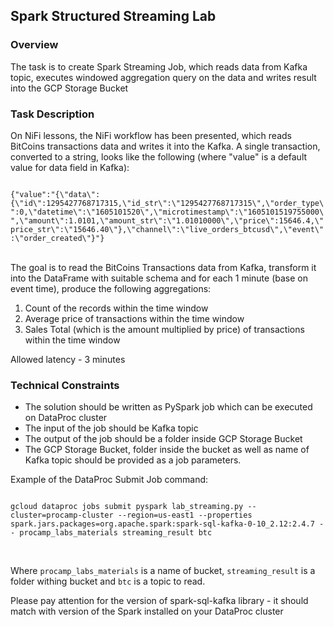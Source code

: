 ## Spark Structured Streaming Lab

### Overview
The task is to create Spark Streaming Job, which reads data from Kafka topic, executes windowed aggregation query on the data and writes result into the GCP Storage Bucket

### Task Description
On NiFi lessons, the NiFi workflow has been presented, which reads BitCoins transactions data and writes it into the Kafka.
A single transaction, converted to a string, looks like the following (where "value" is a default value for data field in Kafka):

<code>
{"value":"{\"data\":{\"id\":1295427768717315,\"id_str\":\"1295427768717315\",\"order_type\":0,\"datetime\":\"1605101520\",\"microtimestamp\":\"1605101519755000\",\"amount\":1.0101,\"amount_str\":\"1.01010000\",\"price\":15646.4,\"price_str\":\"15646.40\"},\"channel\":\"live_orders_btcusd\",\"event\":\"order_created\"}"}
</code>

<br/>The goal is to read the BitCoins Transactions data from Kafka, transform it into the DataFrame with suitable schema and for each 1 minute (base on event time), produce the following aggregations:

1. Count of the records within the time window
2. Average price of transactions within the time window
3. Sales Total (which is the amount multiplied by price) of transactions within the time window

Allowed latency - 3 minutes

### Technical Constraints
 - The solution should be written as PySpark job which can be executed on DataProc cluster
 - The input of the job should be Kafka topic
 - The output of the job should be a folder inside GCP Storage Bucket
 - The GCP Storage Bucket, folder inside the bucket as well as name of Kafka topic should be provided as a job parameters. 
 
 Example of the DataProc Submit Job command:
 
 <code>
gcloud dataproc jobs submit pyspark lab_streaming.py --cluster=procamp-cluster --region=us-east1 --properties spark.jars.packages=org.apache.spark:spark-sql-kafka-0-10_2.12:2.4.7 -- procamp_labs_materials streaming_result btc
 </code>    

<br/>Where `procamp_labs_materials` is a name of bucket, `streaming_result` is a folder withing bucket and `btc` is a topic to read.

Please pay attention for the version of spark-sql-kafka library - it should match with version of the Spark installed on your DataProc cluster